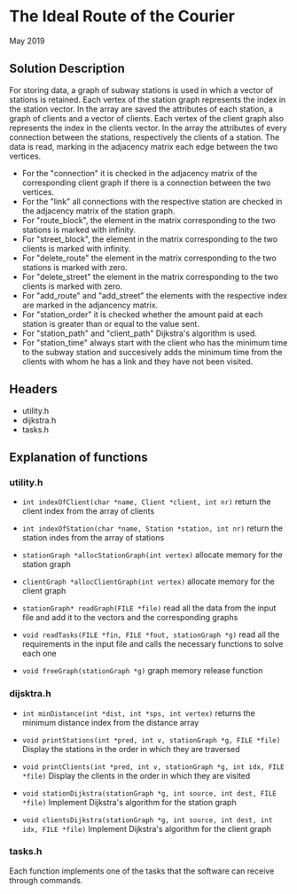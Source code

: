 # The Ideal Route of the Courier
May 2019
## Solution Description
For storing data, a graph of subway stations is used in which a vector of
stations is retained. Each vertex of the station graph represents the index in
the station vector. In the array are saved the attributes of each station, a
graph of clients and a vector of clients. Each vertex of the client graph also
represents the index in the clients vector. In the array the attributes of
every connection between the stations, respectively the clients of a station.
The data is read, marking in the adjacency matrix each edge between the two
vertices. 
* For the "connection" it is checked in the adjacency matrix of the corresponding
client graph if there is a connection between the two vertices.
* For the "link" all connections with the respective station are checked in the
adjacency matrix of the station graph.
* For "route_block", the element in the matrix corresponding to the two stations
is marked with infinity.
* For "street_block", the element in the matrix corresponding to the two clients
is marked with infinity. 
* For "delete_route" the element in the matrix corresponding to the two stations
is marked with zero. 
* For "delete_street" the element in the matrix corresponding to the two clients
is marked with zero.
* For "add_route" and "add_street" the elements with the respective index are
marked in the adjancency matrix.
* For "station_order" it is checked whether the amount paid at each station is
greater than or equal to the value sent.
* For "station_path" and "client_path" Dijkstra's algorithm is used.
* For "station_time" always start with the client who has the minimum time to the
subway station and succesively adds the minimum time from the clients with whom
he has a link and they have not been visited.

## Headers
* utility.h
* dijkstra.h
* tasks.h

## Explanation of functions
### utility.h
* `int indexOfClient(char *name, Client *client, int nr)`
return the client index from the array of clients

* `int indexOfStation(char *name, Station *station, int nr)`
return the station indes from the array of stations
* `stationGraph *allocStationGraph(int vertex)`
allocate memory for the station graph

* `clientGraph *allocClientGraph(int vertex)`
allocate memory for the client graph

* `stationGraph* readGraph(FILE *file)`
read all the data from the input file and add it to the vectors and the
corresponding graphs

* `void readTasks(FILE *fin, FILE *fout, stationGraph *g)`
read all the requirements in the input file and calls the necessary
functions to solve each one

* `void freeGraph(stationGraph *g)`
graph memory release function

### dijsktra.h
* `int minDistance(int *dist, int *sps, int vertex)`
returns the minimum distance index from the distance array

* `void printStations(int *pred, int v, stationGraph *g, FILE *file)`
Display the stations in the order in which they are traversed

* `void printClients(int *pred, int v, stationGraph *g, int idx, FILE *file)`
Display the clients in the order in which they are visited

* `void stationDijkstra(stationGraph *g, int source, int dest, FILE *file)`
Implement Dijkstra's algorithm for the station graph

* `void clientsDijkstra(stationGraph *g, int source, int dest, int idx, FILE *file)`
Implement Dijkstra's algorithm for the client graph

### tasks.h
Each function implements one of the tasks that the software can receive through
commands.

